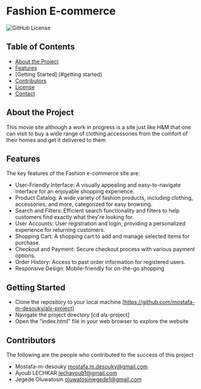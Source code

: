 # Fashion E-commerce

![GitHub License](https://mostafa-m-desouky.github.io/Fashion-Ecommerce/github/license/mostafa-m-desouky/alx-project)

## Table of Contents

- [About the Project](#about-the-project)
- [Features](#features)
- [Getting Started] (#getting started) 
- [Contributors](#contributors)
- [License](#license)
- [Contact](#contact)

## About the Project

This movie site although a work in progress is a site just like H&M that one can visit to buy a wide range of clothing accessories from the comfort of their homes and get it delivered to them

## Features

The key features of the Fashion e-commerce site are:

- User-Friendly Interface: A visually appealing and easy-to-navigate interface for an enjoyable shopping experience.
- Product Catalog: A wide variety of fashion products, including clothing, accessories, and more, categorized for easy browsing.
- Search and Filters: Efficient search functionality and filters to help customers find exactly what they're looking for.
- User Accounts: User registration and login, providing a personalized experience for returning customers.
- Shopping Cart: A shopping cart to add and manage selected items for purchase.
- Checkout and Payment: Secure checkout process with various payment options.
- Order History: Access to past order information for registered users.
- Responsive Design: Mobile-friendly for on-the-go shopping

## Getting Started

- Clone the repository to your local machine [https://github.com/mostafa-m-desouky/alx-project]
- Navigate the project directory [cd alx-project]
- Open the "index.html" file in your web browser to explore the website

## Contributors

The following are the people who contributed to the success of this project
- Mostafa-m-desouky <mostafa.m.desouky@gmail.com> 
- Ayoub LECHKAR <lechayoub1@gmail.com>
- Jegede Oluwatosin <oluwatosinjegede1@gmail.com>
